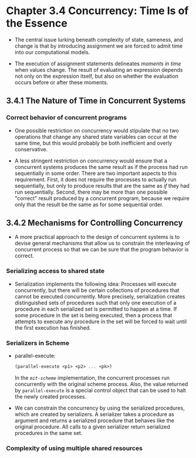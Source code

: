 # Chapter 3.4 Concurrency: Time Is of the Essence

- The central issue lurking beneath complexity of state, sameness, and change is
  that by introducing assignment we are forced to admit time into our
  computational models.

- The execution of assignment statements delineates _*moments in time*_ when
  values change. The result of evaluating an expression depends not only on the
  expression itself, but also on whether the evaluation occurs before or after
  these moments.

## 3.4.1 The Nature of Time in Concurrent Systems

### Correct behavior of concurrent programs

- One possible restriction on concurrency would stipulate that no two operations
  that change any shared state variables can occur at the same time, but this
  would probably be both inefficient and overly conservative.

- A less stringent restriction on concurrency would ensure that a concurrent
  systems produces the same result as if the process had run sequentially in
  some order. There are two important aspects to this requirement. First, it
  does not require the processes to actually run sequentially, but only to
  produce results that are the same as _if_ they had run sequentially. Second,
  there may be more than one possible "correct" result produced by a concurrent
  program, because we require only that the result be the same as for some
  sequential order.

## 3.4.2 Mechanisms for Controlling Concurrency

- A more practical approach to the design of concurrent systems is to devise
  general mechanisms that allow us to constrain the interleaving of concurrent
  process so that we can be sure that the program behavior is correct.

### Serializing access to shared state

- Serialization implements the following idea: Processes will execute
  concurrently, but there will be certain collections of procedures that cannot
  be executed concurrently. More precisely, serialization creates distinguished
  sets of procedures such that only one execution of a procedure in each
  serialized set is permitted to happen at a time. If some procedure in the set
  is being executed, then a process that attempts to execute any procedure in
  the set will be forced to wait until the first execution has finished.

### Serializers in Scheme

- parallel-execute:

  ```scheme
  (parallel-execute <p1> <p2> ... <pk>)
  ```

  In the _`mit-scheme`_ implementation, the concurrent processes run
  concurrently with the original scheme process. Also, the value returned by
  `parallel-execute` is a special control object that can be used to halt the
  newly created processes.

- We can constrain the concurrency by using the serialized procedures, which are
  created by serializers. A serializer takes a procedure as argument and returns
  a serialized procedure that behaves like the original procedure. All calls to
  a given serializer return serialized procedures in the same set.

### Complexity of using multiple shared resources


